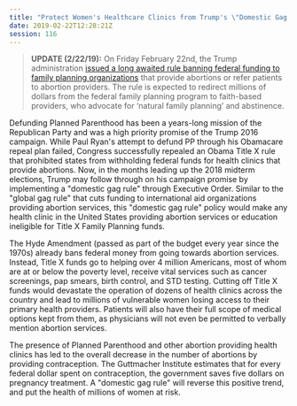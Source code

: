 ```yaml
---
title: "Protect Women's Healthcare Clinics from Trump's \"Domestic Gag Rule\""
date: 2019-02-22T12:28:21Z
session: 116
---
```

>**UPDATE (2/22/19):** On Friday February 22nd, the Trump administration [issued a long awaited rule banning federal funding to family planning organizations](https://www.washingtonpost.com/health/2019/02/22/trump-administration-bars-family-planning-clinics-that-provide-abortion-referrals-million-program/?utm_term=.e97cc6cd8753) that provide abortions or refer patients to abortion providers. The rule is expected to redirect millions of dollars from the federal family planning program to faith-based providers, who advocate for ‘natural family planning’ and abstinence. 

Defunding Planned Parenthood has been a years-long mission of the Republican Party and was a high priority promise of the Trump 2016 campaign. While Paul Ryan's attempt to defund PP through his Obamacare repeal plan failed, Congress successfully repealed an Obama Title X rule that prohibited states from withholding federal funds for health clinics that provide abortions. Now, in the months leading up the 2018 midterm elections, Trump may follow through on his campaign promise by implementing a "domestic gag rule" through Executive Order. Similar to the "global gag rule" that cuts funding to international aid organizations providing abortion services, this "domestic gag rule" policy would make any health clinic in the United States providing abortion services or education ineligible for Title X Family Planning funds. 

The Hyde Amendment (passed as part of the budget every year since the 1970s) already bans federal money from going towards abortion services. Instead, Title X funds go to helping over 4 million Americans, most of whom are at or below the poverty level, receive vital services such as cancer screenings, pap smears, birth control, and STD testing. Cutting off Title X funds would devastate the operation of dozens of health clinics across the country and lead to millions of vulnerable women losing access to their primary health providers. Patients will also have their full scope of medical options kept from them, as physicians will not even be permitted to verbally mention abortion services.

The presence of Planned Parenthood and other abortion providing health clinics has led to the overall decrease in the number of abortions by providing contraception. The Guttmacher Institute estimates that for every federal dollar spent on contraception, the government saves five dollars on pregnancy treatment. A "domestic gag rule" will reverse this positive trend, and put the health of millions of women at risk.
